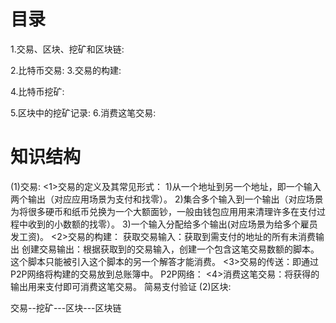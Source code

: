 # 目录
1.交易、区块、挖矿和区块链:

2.比特币交易:
3.交易的构建:

4.比特币挖矿:

5.区块中的挖矿记录:
6.消费这笔交易:

# 知识结构

(1)交易:
  <1>交易的定义及其常见形式：
    1)从一个地址到另一个地址，即一个输入两个输出（对应应用场景为支付和找零）。
    2)集合多个输入到一个输出（对应场景为将很多硬币和纸币兑换为一个大额面钞，一般由钱包应用用来清理许多在支付过程中收到的小数额的找零）。
    3)一个输入分配给多个输出(对应场景为给多个雇员发工资)。
  <2>交易的构建：
    获取交易输入：获取到需支付的地址的所有未消费输出
    创建交易输出：根据获取到的交易输入，创建一个包含这笔交易数额的脚本。这个脚本只能被引入这个脚本的另一个解答才能消费。
  <3>交易的传送：即通过P2P网络将构建的交易放到总账簿中。
    P2P网络：
  <4>消费这笔交易：将获得的输出用来支付即可消费这笔交易。
     简易支付验证
(2)区块:
  
 交易--挖矿---区块---区块链